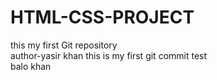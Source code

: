 # HTML-CSS-PROJECT
this my first Git repository
<br>
author-yasir khan
this is my first git commit test
<br>
balo khan

